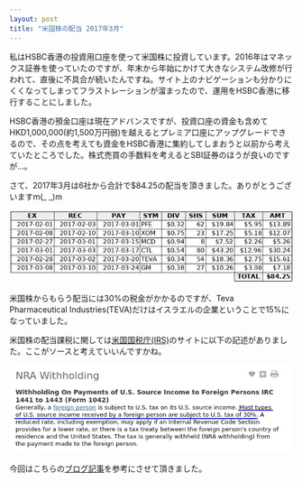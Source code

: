 ```yaml
---
layout: post
title: "米国株の配当 2017年3月"
---
```

私はHSBC香港の投資用口座を使って米国株に投資しています。2016年はマネックス証券を使っていたのですが、年末から年始にかけて大きなシステム改修が行われて、直後に不具合が続いたんですね。サイト上のナビゲーションも分かりにくくなってしまってフラストレーションが溜まったので、運用をHSBC香港に移行することにしました。

HSBC香港の預金口座は現在アドバンスですが、投資口座の資金も含めてHKD1,000,000(約1,500万円弱)を越えるとプレミア口座にアップグレードできるので、その点を考えても資金をHSBC香港に集約してしまおうと以前から考えていたところでした。株式売買の手数料を考えるとSBI証券のほうが良いのですが…。

さて、2017年3月は6社から合計で$84.25の配当を頂きました。ありがとうございますm(_ _)m

![米国株配当2017年3月](/assets/img/us-dividend-201703.jpg)

米国株からもらう配当には30%の税金がかかるのですが、Teva Pharmaceutical Industries(TEVA)だけはイスラエルの企業ということで15%になっていました。

米国株の配当課税に関しては[米国国税庁(IRS)](https://www.irs.gov/individuals/international-taxpayers/nra-withholding)のサイトに以下の記述がありました。ここがソースと考えていいんですかね。

![米国株配当にかかる税金](/assets/img/dividend-tax.jpg)

今回はこちらの[ブログ記事](http://wakaiojisan.hatenablog.com/entry/2016/12/25/HSBC%E9%A6%99%E6%B8%AF%E3%81%A8BOOM%E8%A8%BC%E5%88%B8%E3%81%AE%E5%8F%96%E6%89%B1%E3%81%84%E6%A0%AA%E5%BC%8F%E5%B8%82%E5%A0%B4%E3%81%A8%E6%89%8B%E6%95%B0%E6%96%99%E6%AF%94%E8%BC%83)を参考にさせて頂きました。